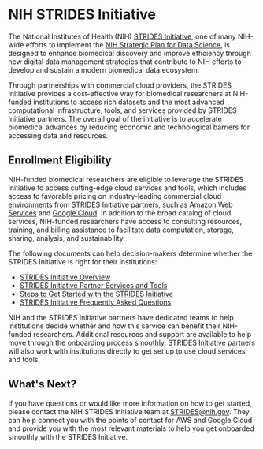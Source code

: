 # NIH STRIDES Initiative

The National Institutes of Health (NIH) [STRIDES Initiative](https://datascience.nih.gov/strides), one of many NIH-wide efforts to implement the [NIH Strategic Plan for Data Science](https://datascience.nih.gov/strategicplan), is designed to enhance biomedical discovery and improve efficiency through new digital data management strategies that contribute to NIH efforts to develop and sustain a modern biomedical data ecosystem.

Through partnerships with commercial cloud providers, the STRIDES Initiative provides a cost-effective way for biomedical researchers at NIH-funded institutions to access rich datasets and the most advanced computational infrastructure, tools, and services provided by STRIDES Initiative partners. The overall goal of the initiative is to accelerate biomedical advances by reducing economic and technological barriers for accessing data and resources.

## Enrollment Eligibility

NIH-funded biomedical researchers are eligible to leverage the STRIDES Initiative to access cutting-edge cloud services and tools, which includes access to favorable pricing on industry-leading commercial cloud environments from STRIDES Initiative partners, such as [Amazon Web Services](https://aws.amazon.com/) and [Google Cloud](https://cloud.google.com/). In addition to the broad catalog of cloud services, NIH-funded researchers have access to consulting resources, training, and billing assistance to facilitate data computation, storage, sharing, analysis, and sustainability.

The following documents can help decision-makers determine whether the STRIDES Initiative is right for their institutions:

- [STRIDES Initiative Overview](files/STRIDES-Initiative-Overview.pdf)
- [STRIDES Initiative Partner Services and Tools](files/STRIDES-Initiative-Partner-Services-and-Tools.pdf)
- [Steps to Get Started with the STRIDES Initiative](files/Steps-to-Get-Started-with-the-STRIDES-Initiative.pdf)
- [STRIDES Initiative Frequently Asked Questions](files/STRIDES-Initiative-Frequently-Asked-Questions.pdf)

NIH and the STRIDES Initiative partners have dedicated teams to help institutions decide whether and how this service can benefit their NIH-funded researchers. Additional resources and support are available to help move through the onboarding process smoothly. STRIDES Initiative partners will also work with institutions directly to get set up to use cloud services and tools.

## What's Next?

If you have questions or would like more information on how to get started, please contact the NIH STRIDES Initiative team at STRIDES@nih.gov. They can help connect you with the points of contact for AWS and Google Cloud and provide you with the most relevant materials to help you get onboarded smoothly with the STRIDES Initiative.